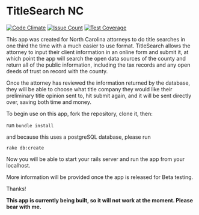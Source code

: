 # TitleSearch NC

[![Code Climate](https://codeclimate.com/github/LukasBarry/TitleSearch/badges/gpa.svg)](https://codeclimate.com/github/LukasBarry/TitleSearch) [![Issue Count](https://codeclimate.com/github/LukasBarry/TitleSearch/badges/issue_count.svg)](https://codeclimate.com/github/LukasBarry/TitleSearch) [![Test Coverage](https://codeclimate.com/github/LukasBarry/TitleSearch/badges/coverage.svg)](https://codeclimate.com/github/LukasBarry/TitleSearch/coverage)

This app was created for North Carolina attorneys to do title searches in one third the time with a much easier to use format. TitleSearch allows the attorney to input their client information in an online form and submit it, at which point the app will search the open data sources of the county and return all of the public information, including the tax records and any open deeds of trust on record with the county.

Once the attorney has reviewed the information returned by the database, they will be able to choose what title company they would like their preliminary title opinion sent to, hit submit again, and it will be sent directly over, saving both time and money.

To begin use on this app, fork the repository, clone it, then:

run `bundle install`

and because this uses a postgreSQL database, please run

`rake db:create`

Now you will be able to start your rails server and run the app from your localhost.

More information will be provided once the app is released for Beta testing.

Thanks!

**This app is currently being built, so it will not work at the moment. Please bear with me.**

